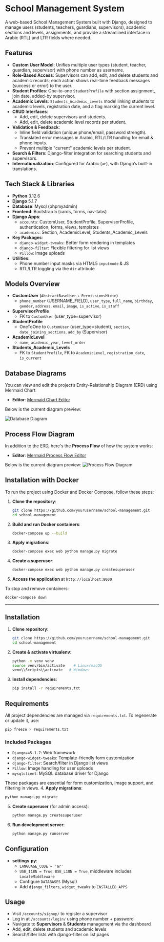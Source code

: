 # School Management System

A web-based School Management System built with Django, designed to manage users (students, teachers, guardians, supervisors), academic sections and levels, assignments, and provide a streamlined interface in Arabic (RTL) and LTR fields where needed.

## Features

- **Custom User Model**: Unifies multiple user types (student, teacher, guardian, supervisor) with phone number as username.
- **Role-Based Access**: Supervisors can add, edit, and delete students and academic records; each action shows real-time feedback messages (success or error) to the user.
- **Student Profiles**: One-to-one `StudentProfile` with section assignment, join date, added-by supervisor.
- **Academic Levels**: `Students_Academic_Levels` model linking students to academic levels, registration date, and a flag marking the current level.
- **CRUD Interfaces**:
  - Add, edit, delete supervisors and students.
  - Add, edit, delete academic level records per student.
- **Validation & Feedback**:
  - Inline field validation (unique phone/email, password strength).
  - Translated error messages in Arabic, RTL/LTR handling for email & phone inputs.
  - Prevent multiple "current" academic levels per student.
- **Search & Filters**: Django-filter integration for searching students and supervisors.
- **Internationalization**: Configured for Arabic (`ar`), with Django’s built-in translations.

## Tech Stack & Libraries

- **Python** 3.12.6
- **Django** 5.1.7
- **Database**: Mysql (phpmyadmin)
- **Frontend**: Bootstrap 5 (cards, forms, nav-tabs)
- **Django Apps**:
  - `accounts`: CustomUser, StudentProfile, SupervisorProfile, authentication, forms, views, templates
  - `academics`: Section, AcademicLevel, Students\_Academic\_Levels
- **Key Packages**:
  - `django-widget-tweaks`: Better form rendering in templates
  - `django-filter`: Flexible filtering for list views
  - `Pillow`: Image uploads
- **Utilities**:
  - Phone number input masks via HTML5 `inputmode` & JS
  - RTL/LTR toggling via the `dir` attribute

## Models Overview

- **CustomUser** (`AbstractBaseUser` + `PermissionsMixin`)
  - `phone_number` (USERNAME_FIELD), `user_type`, `full_name`, `birthday`, `gender`, `address`, `email`, `image`, `is_active`, `is_staff`
- **SupervisorProfile**
  - FK to `CustomUser` (user_type=supervisor)
- **StudentProfile**
  - OneToOne to `CustomUser` (user_type=student), `section`, `date_joining_sections`, `add_by` (Supervisor)
- **AcademicLevel**
  - `name`, `academic_year`, `level_order`
- **Students_Academic_Levels**
  - FK to `StudentProfile`, FK to `AcademicLevel`, `registration_date`, `is_current`

## Database Diagrams

You can view and edit the project’s Entity-Relationship Diagram (ERD) using Mermaid Chart:

- **Editor**: [Mermaid Chart Editor](https://www.mermaidchart.com/app/projects/532fb716-aa7b-4050-a479-64716a789f96/diagrams/ceb05a3c-3981-4f40-9d26-ea181c7d0966/version/v0.1/edit)

Below is the current diagram preview:

![Database Diagram](https://www.mermaidchart.com/raw/ceb05a3c-3981-4f40-9d26-ea181c7d0966?theme=dark&version=v0.1&format=svg)

## Process Flow Diagram
In addition to the ERD, here's the **Process Flow** of how the system works:
- **Editor**: [Mermaid Process Flow Editor](https://www.mermaidchart.com/app/projects/532fb716-aa7b-4050-a479-64716a789f96/diagrams/19e02c2d-6d26-4521-8e09-3210a2c783cd/version/v0.1/edit)

Below is the current diagram preview:
![Process Flow Diagram](https://www.mermaidchart.com/raw/19e02c2d-6d26-4521-8e09-3210a2c783cd?theme=light&version=v0.1&format=svg)


## Installation with Docker

To run the project using Docker and Docker Compose, follow these steps:

1. **Clone the repository**:
   ```bash
   git clone https://github.com/yourusername/school-management.git
   cd school-management
   ```
2. **Build and run Docker containers**:
   ```bash
   docker-compose up --build
   ```
3. **Apply migrations**:
   ```bash
   docker-compose exec web python manage.py migrate
   ```
4. **Create a superuser**:
   ```bash
   docker-compose exec web python manage.py createsuperuser
   ```
5. **Access the application** at `http://localhost:8000`

To stop and remove containers:

```bash
docker-compose down
```

---

## Installation

1. **Clone repository**:
   ```bash
   git clone https://github.com/yourusername/school-management.git
   cd school-management
   ```
2. **Create & activate virtualenv**:
   ```bash
   python -m venv venv
   source venv/bin/activate    # Linux/macOS
   venv\\Scripts\\activate   # Windows
   ```
3. **Install dependencies**:
   ```bash
   pip install -r requirements.txt
   ```

## Requirements

All project dependencies are managed via `requirements.txt`. To regenerate or update it, use:

```bash
pip freeze > requirements.txt
```

### Included Packages

- `Django==5.1.7`: Web framework
- `django-widget-tweaks`: Template-friendly form customization
- `django-filter`: Search/filter in Django list views
- `Pillow`: Image handling for user uploads
- `mysqlclient`: MySQL database driver for Django

These packages are essential for form customization, image support, and filtering in views.
4\. **Apply migrations**:

```bash
python manage.py migrate
```

5. **Create superuser** (for admin access):
   ```bash
   python manage.py createsuperuser
   ```
6. **Run development server**:
   ```bash
   python manage.py runserver
   ```

## Configuration

- **settings.py**:
  - `LANGUAGE_CODE = 'ar'`
  - `USE_I18N = True`, `USE_L10N = True`, middleware includes `LocaleMiddleware`
  - Configure `DATABASES` (Mysql)
  - Add `django_filters`, `widget_tweaks` to `INSTALLED_APPS`

## Usage

- Visit `/accounts/signup/` to register a supervisor
- Log in at `/accounts/login/` using phone number + password
- Navigate to **Supervisors** & **Students** management via the dashboard
- Add, edit, delete students and academic levels
- Search/filter lists with django-filter on list pages



